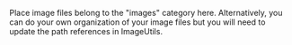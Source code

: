 Place image files belong to the "images" category here. Alternatively, you can do your own organization of your image files but you will need to 
update the path references in ImageUtils.
